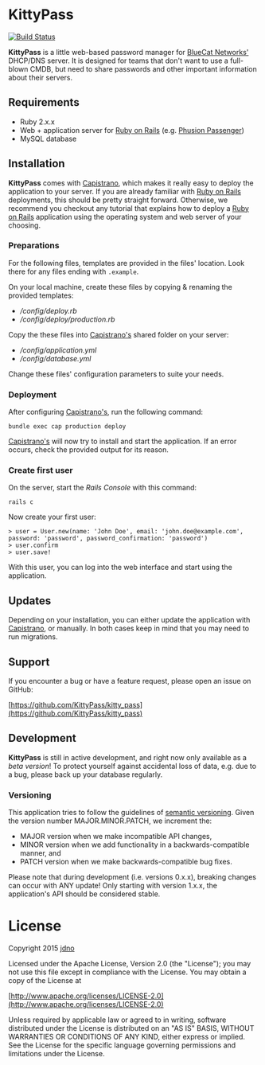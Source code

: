 # KittyPass

[![Build Status](https://travis-ci.org/jdno/kitty_pass.svg?branch=master)](https://travis-ci.org/jdno/kitty_pass)

**KittyPass** is a little web-based password manager for [BlueCat Networks'](https://www.bluecatnetworks.com) DHCP/DNS
server. It is designed for teams that don't want to use a full-blown CMDB, but need to share passwords and other
important information about their servers.

## Requirements
 
- Ruby 2.x.x
- Web + application server for [Ruby on Rails](https://rubyonrails.org) (e.g.
[Phusion Passenger](http://https://www.phusionpassenger.com))
- MySQL database

## Installation

**KittyPass** comes with [Capistrano](http://capistranorb.com), which makes it really easy to deploy the application 
to your server. If you are already familiar with [Ruby on Rails](https://rubyonrails.org) deployments, this should be
pretty straight forward. Otherwise, we recommend you checkout any tutorial that explains how to deploy a
[Ruby on Rails](https://rubyonrails.org) application using the operating system and web server of your choosing.

### Preparations

For the following files, templates are provided in the files' location. Look there for any files ending with `.example`.

On your local machine, create these files by copying & renaming the provided templates:

- _/config/deploy.rb_
- _/config/deploy/production.rb_

Copy the these files into [Capistrano's](http://capistranorb.com) shared folder on your server:

- _/config/application.yml_
- _/config/database.yml_

Change these files' configuration parameters to suite your needs.

### Deployment

After configuring [Capistrano's](http://capistranorb.com), run the following command:

    bundle exec cap production deploy
    
[Capistrano's](http://capistranorb.com) will now try to install and start the application. If an error occurs, check
the provided output for its reason.

### Create first user

On the server, start the _Rails Console_ with this command:

    rails c
    
Now create your first user:

    > user = User.new(name: 'John Doe', email: 'john.doe@example.com', password: 'password', password_confirmation: 'password')
    > user.confirm
    > user.save!
    
With this user, you can log into the web interface and start using the application.

## Updates

Depending on your installation, you can either update the application with [Capistrano](http://capistranorb.com), or
manually. In both cases keep in mind that you may need to run migrations.

## Support

If you encounter a bug or have a feature request, please open an issue on GitHub:

[https://github.com/KittyPass/kitty_pass](https://github.com/KittyPass/kitty_pass)

## Development

**KittyPass** is still in active development, and right now only available as a _beta version_! To protect yourself 
against accidental loss of data, e.g. due to a bug, please back up your database regularly.

### Versioning

This application tries to follow the guidelines of [semantic versioning](http://semver.org). Given the version number 
MAJOR.MINOR.PATCH, we increment the:

- MAJOR version when we make incompatible API changes,
- MINOR version when we add functionality in a backwards-compatible manner, and
- PATCH version when we make backwards-compatible bug fixes.

Please note that during development (i.e. versions 0.x.x), breaking changes can occur with ANY update! Only starting 
with version 1.x.x, the application's API should be considered stable.

# License

Copyright 2015 [jdno](https://github.com/jdno/)

Licensed under the Apache License, Version 2.0 (the "License");
you may not use this file except in compliance with the License.
You may obtain a copy of the License at

[http://www.apache.org/licenses/LICENSE-2.0](http://www.apache.org/licenses/LICENSE-2.0)

Unless required by applicable law or agreed to in writing, software
distributed under the License is distributed on an "AS IS" BASIS,
WITHOUT WARRANTIES OR CONDITIONS OF ANY KIND, either express or implied.
See the License for the specific language governing permissions and
limitations under the License.
